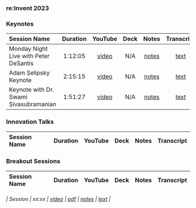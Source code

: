 ### re:Invent 2023  
  
### Keynotes
| Session Name | Duration | YouTube | Deck | Notes | Transcript |
| :--- | :---: | :---: | :---: | :---: | :---: |
| Monday Night Live with Peter DeSantis | 1:12:05 | [video](https://www.youtube.com/watch?v=pJG6nmR7XxI) | N/A | [notes](KeynoteDeSantis.md) | [text](KeynoteDeSantis.txt) |
| Adam Selipsky Keynote | 2:15:15 | [video](https://www.youtube.com/watch?v=PMfn9_nTDbM) | N/A | [notes](KeynoteSelipsky.md) | [text](KeynoteDeSelipsky.txt) |
| Keynote with Dr. Swami Sivasubramanian |1:51:27 | [video](https://www.youtube.com/watch?v=8clH7cbnIQw) | N/A | [notes](KeynoteSwami.md) | [text](KeynoteKeynoteSwami.txt) |

  
### Innovation Talks  
| Session Name | Duration | YouTube | Deck | Notes | Transcript |
| :--- | :---: | :---: | :---: | :---: | :---: |
    
### Breakout Sessions  
| Session Name | Duration | YouTube | Deck | Notes | Transcript |
| :--- | :---: | :---: | :---: | :---: | :---: |
  
###### | Session | xx:xx | [video]() | [pdf]() | [notes]() | [text]() |
